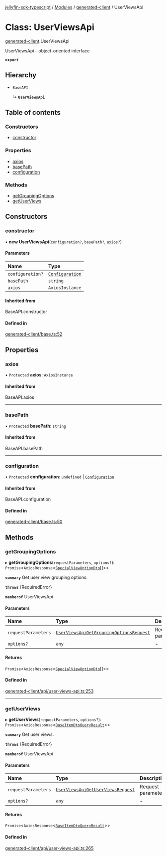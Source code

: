 [jellyfin-sdk-typescript](../README.md) / [Modules](../modules.md) / [generated-client](../modules/generated_client.md) / UserViewsApi

# Class: UserViewsApi

[generated-client](../modules/generated_client.md).UserViewsApi

UserViewsApi - object-oriented interface

**`export`**

## Hierarchy

- `BaseAPI`

  ↳ **`UserViewsApi`**

## Table of contents

### Constructors

- [constructor](generated_client.UserViewsApi.md#constructor)

### Properties

- [axios](generated_client.UserViewsApi.md#axios)
- [basePath](generated_client.UserViewsApi.md#basepath)
- [configuration](generated_client.UserViewsApi.md#configuration)

### Methods

- [getGroupingOptions](generated_client.UserViewsApi.md#getgroupingoptions)
- [getUserViews](generated_client.UserViewsApi.md#getuserviews)

## Constructors

### constructor

• **new UserViewsApi**(`configuration?`, `basePath?`, `axios?`)

#### Parameters

| Name | Type |
| :------ | :------ |
| `configuration?` | [`Configuration`](generated_client.Configuration.md) |
| `basePath` | `string` |
| `axios` | `AxiosInstance` |

#### Inherited from

BaseAPI.constructor

#### Defined in

[generated-client/base.ts:52](https://github.com/thornbill/jellyfin-sdk-typescript/blob/46678c1/src/generated-client/base.ts#L52)

## Properties

### axios

• `Protected` **axios**: `AxiosInstance`

#### Inherited from

BaseAPI.axios

___

### basePath

• `Protected` **basePath**: `string`

#### Inherited from

BaseAPI.basePath

___

### configuration

• `Protected` **configuration**: `undefined` \| [`Configuration`](generated_client.Configuration.md)

#### Inherited from

BaseAPI.configuration

#### Defined in

[generated-client/base.ts:50](https://github.com/thornbill/jellyfin-sdk-typescript/blob/46678c1/src/generated-client/base.ts#L50)

## Methods

### getGroupingOptions

▸ **getGroupingOptions**(`requestParameters`, `options?`): `Promise`<`AxiosResponse`<[`SpecialViewOptionDto`](../interfaces/generated_client.SpecialViewOptionDto.md)[]\>\>

**`summary`** Get user view grouping options.

**`throws`** {RequiredError}

**`memberof`** UserViewsApi

#### Parameters

| Name | Type | Description |
| :------ | :------ | :------ |
| `requestParameters` | [`UserViewsApiGetGroupingOptionsRequest`](../interfaces/generated_client.UserViewsApiGetGroupingOptionsRequest.md) | Request parameters. |
| `options?` | `any` | - |

#### Returns

`Promise`<`AxiosResponse`<[`SpecialViewOptionDto`](../interfaces/generated_client.SpecialViewOptionDto.md)[]\>\>

#### Defined in

[generated-client/api/user-views-api.ts:253](https://github.com/thornbill/jellyfin-sdk-typescript/blob/46678c1/src/generated-client/api/user-views-api.ts#L253)

___

### getUserViews

▸ **getUserViews**(`requestParameters`, `options?`): `Promise`<`AxiosResponse`<[`BaseItemDtoQueryResult`](../interfaces/generated_client.BaseItemDtoQueryResult.md)\>\>

**`summary`** Get user views.

**`throws`** {RequiredError}

**`memberof`** UserViewsApi

#### Parameters

| Name | Type | Description |
| :------ | :------ | :------ |
| `requestParameters` | [`UserViewsApiGetUserViewsRequest`](../interfaces/generated_client.UserViewsApiGetUserViewsRequest.md) | Request parameters. |
| `options?` | `any` | - |

#### Returns

`Promise`<`AxiosResponse`<[`BaseItemDtoQueryResult`](../interfaces/generated_client.BaseItemDtoQueryResult.md)\>\>

#### Defined in

[generated-client/api/user-views-api.ts:265](https://github.com/thornbill/jellyfin-sdk-typescript/blob/46678c1/src/generated-client/api/user-views-api.ts#L265)
